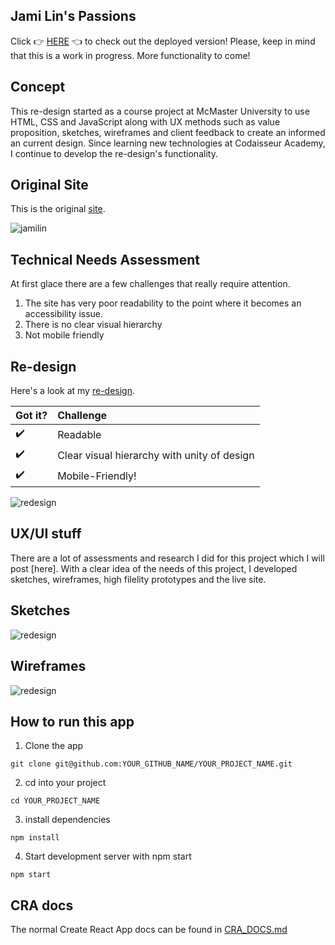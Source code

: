
## Jami Lin's Passions

Click :point_right: [HERE](https://jami-lin-redesign.netlify.app/) :point_left: to check out the deployed version!
Please, keep in mind that this is a work in progress. More functionality to come!

## Concept

This re-design started as a course project at McMaster University to use HTML, CSS and JavaScript along with UX methods such as value proposition, sketches, wireframes and client feedback to create an informed an current design. Since learning new technologies at Codaisseur Academy, I continue to develop the re-design's functionality.

## Original Site

This is the original [site](jamilin.com).

![jamilin](https://github.com/anpospisil/jami-lin-frontend/blob/development/project/jamilinoriginal.png)

## Technical Needs Assessment

At first glace there are a few challenges that really require attention.

1. The site has very poor readability to the point where it becomes an accessibility issue.
2. There is no clear visual hierarchy
3. Not mobile friendly 

## Re-design

Here's a look at my [re-design](https://jami-lin-redesign.netlify.app/).

Got it? | Challenge |
:------------ | :-------------| 
:heavy_check_mark:| Readable |
:heavy_check_mark:| Clear visual hierarchy with unity of design|
:heavy_check_mark:| Mobile-Friendly!|

![redesign](https://github.com/anpospisil/jami-lin-frontend/blob/development/project/jamilinredesign.png)

## UX/UI stuff

There are a lot of assessments and research I did for this project which I will post [here]. With a clear idea of the needs of this project, I developed sketches, wireframes, high filelity prototypes and the live site.

## Sketches

![redesign](https://github.com/anpospisil/jami-lin-frontend/blob/development/project/sketch1.png)

## Wireframes

![redesign](https://github.com/anpospisil/jami-lin-frontend/blob/development/project/jamilinwireframe.png)

## How to run this app

1. Clone the app

```
git clone git@github.com:YOUR_GITHUB_NAME/YOUR_PROJECT_NAME.git
```

2. cd into your project

```
cd YOUR_PROJECT_NAME
```

3. install dependencies

```
npm install
```

4. Start development server with npm start

```
npm start
```

## CRA docs

The normal Create React App docs can be found in [CRA_DOCS.md](./CRA_DOCS.md)

